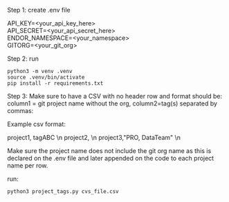 Step 1: create .env file  

API_KEY=<your_api_key_here>  
API_SECRET=<your_api_secret_here>  
ENDOR_NAMESPACE=<your_namespace>  
GITORG=<your_git_org>

Step 2: run

```
python3 -m venv .venv  
source .venv/bin/activate  
pip install -r requirements.txt  
```

Step 3:
Make sure to have a CSV with no header row and format should be: column1 = git project name without the org, column2=tag(s) separated by commas:

Example csv format:

project1, tagABC  \n
project2, \n
project3,"PRO, DataTeam" \n


Make sure the project name does not include the git org name as this is declared on the .env file and later appended on the code to each project name per row. 

run:
```
python3 project_tags.py cvs_file.csv

```
